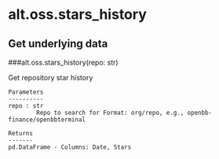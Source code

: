 # alt.oss.stars_history

## Get underlying data 
###alt.oss.stars_history(repo: str)

Get repository star history

    Parameters
    ----------
    repo : str
            Repo to search for Format: org/repo, e.g., openbb-finance/openbbterminal

    Returns
    -------
    pd.DataFrame - Columns: Date, Stars
